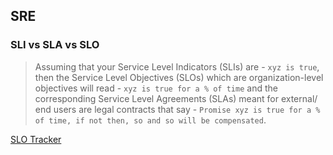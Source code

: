 ## SRE

### SLI vs SLA vs SLO

> Assuming that your Service Level Indicators (SLIs) are - `xyz is true`, then the Service Level Objectives (SLOs) which are organization-level objectives will read - `xyz is true for a % of time` and the corresponding Service Level Agreements (SLAs) meant for external/ end users are legal contracts that say - `Promise xyz is true for a % of time, if not then, so and so will be compensated`.

[SLO Tracker](https://faun.dev/c/stories/squadcast/introducing-our-open-source-slo-tracker-a-simple-tool-to-track-slos-and-error-budget/?utm_id=FAUN_DevOpsLinks359_Link_title)
